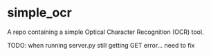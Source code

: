# simple_ocr
A repo containing a simple Optical Character Recognition (OCR) tool.

TODO: when running server.py still getting GET error... need to fix
